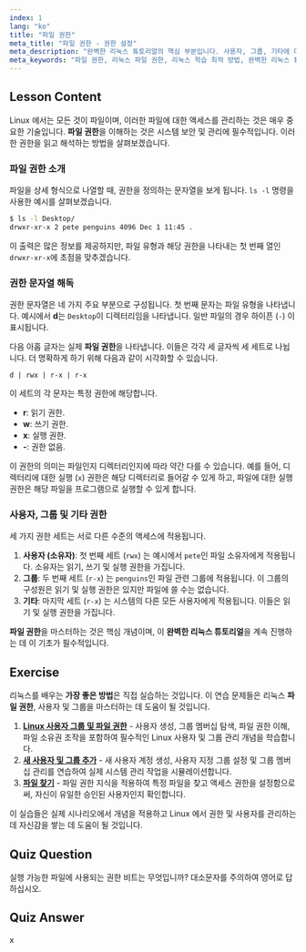 ```yaml
---
index: 1
lang: "ko"
title: "파일 권한"
meta_title: "파일 권한 - 권한 설정"
meta_description: "완벽한 리눅스 튜토리얼의 핵심 부분입니다. 사용자, 그룹, 기타에 대한 rwx 비트를 포함하여 리눅스 파일 권한에 대해 알아보세요. `ls -l` 출력 내용을 숙달하고 파일 모드를 이해하세요."
meta_keywords: "파일 권한, 리눅스 파일 권한, 리눅스 학습 최적 방법, 완벽한 리눅스 튜토리얼, rwx 권한, ls -l 명령어, 파일 모드, 리눅스 가이드"
---
```


## Lesson Content

Linux 에서는 모든 것이 파일이며, 이러한 파일에 대한 액세스를 관리하는 것은 매우 중요한 기술입니다. **파일 권한**을 이해하는 것은 시스템 보안 및 관리에 필수적입니다. 이러한 권한을 읽고 해석하는 방법을 살펴보겠습니다.

### 파일 권한 소개

파일을 상세 형식으로 나열할 때, 권한을 정의하는 문자열을 보게 됩니다. `ls -l` 명령을 사용한 예시를 살펴보겠습니다.

```bash
$ ls -l Desktop/
drwxr-xr-x 2 pete penguins 4096 Dec 1 11:45 .
```

이 출력은 많은 정보를 제공하지만, 파일 유형과 해당 권한을 나타내는 첫 번째 열인 `drwxr-xr-x`에 초점을 맞추겠습니다.

### 권한 문자열 해독

권한 문자열은 네 가지 주요 부분으로 구성됩니다. 첫 번째 문자는 파일 유형을 나타냅니다. 예시에서 **d**는 `Desktop`이 디렉터리임을 나타냅니다. 일반 파일의 경우 하이픈 (`-`) 이 표시됩니다.

다음 아홉 글자는 실제 **파일 권한**을 나타냅니다. 이들은 각각 세 글자씩 세 세트로 나뉩니다. 더 명확하게 하기 위해 다음과 같이 시각화할 수 있습니다.

```plaintext
d | rwx | r-x | r-x
```

이 세트의 각 문자는 특정 권한에 해당합니다.

- **r**: 읽기 권한.
- **w**: 쓰기 권한.
- **x**: 실행 권한.
- **-**: 권한 없음.

이 권한의 의미는 파일인지 디렉터리인지에 따라 약간 다를 수 있습니다. 예를 들어, 디렉터리에 대한 실행 (`x`) 권한은 해당 디렉터리로 들어갈 수 있게 하고, 파일에 대한 실행 권한은 해당 파일을 프로그램으로 실행할 수 있게 합니다.

### 사용자, 그룹 및 기타 권한

세 가지 권한 세트는 서로 다른 수준의 액세스에 적용됩니다.

1. **사용자 (소유자)**: 첫 번째 세트 (`rwx`) 는 예시에서 `pete`인 파일 소유자에게 적용됩니다. 소유자는 읽기, 쓰기 및 실행 권한을 가집니다.
2. **그룹**: 두 번째 세트 (`r-x`) 는 `penguins`인 파일 관련 그룹에 적용됩니다. 이 그룹의 구성원은 읽기 및 실행 권한은 있지만 파일에 쓸 수는 없습니다.
3. **기타**: 마지막 세트 (`r-x`) 는 시스템의 다른 모든 사용자에게 적용됩니다. 이들은 읽기 및 실행 권한을 가집니다.

**파일 권한**을 마스터하는 것은 핵심 개념이며, 이 **완벽한 리눅스 튜토리얼**을 계속 진행하는 데 이 기초가 필수적입니다.

## Exercise

리눅스를 배우는 **가장 좋은 방법**은 직접 실습하는 것입니다. 이 연습 문제들은 리눅스 **파일 권한**, 사용자 및 그룹을 마스터하는 데 도움이 될 것입니다.

1. **[Linux 사용자 그룹 및 파일 권한](https://labex.io/ko/labs/linux-linux-user-group-and-file-permissions-18002)** - 사용자 생성, 그룹 멤버십 탐색, 파일 권한 이해, 파일 소유권 조작을 포함하여 필수적인 Linux 사용자 및 그룹 관리 개념을 학습합니다.
2. **[새 사용자 및 그룹 추가](https://labex.io/ko/labs/linux-add-new-user-and-group-17987)** - 새 사용자 계정 생성, 사용자 지정 그룹 설정 및 그룹 멤버십 관리를 연습하여 실제 시스템 관리 작업을 시뮬레이션합니다.
3. **[파일 찾기](https://labex.io/ko/labs/linux-find-a-file-17993)** - 파일 권한 지식을 적용하여 특정 파일을 찾고 액세스 권한을 설정함으로써, 자신이 유일한 승인된 사용자인지 확인합니다.

이 실습들은 실제 시나리오에서 개념을 적용하고 Linux 에서 권한 및 사용자를 관리하는 데 자신감을 쌓는 데 도움이 될 것입니다.

## Quiz Question

실행 가능한 파일에 사용되는 권한 비트는 무엇입니까? 대소문자를 주의하여 영어로 답하십시오.

## Quiz Answer

x
